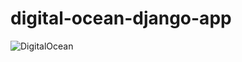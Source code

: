 # digital-ocean-django-app

![DigitalOcean](https://img.shields.io/badge/DigitalOcean-%230167ff.svg?style=flat&logo=digitalOcean&logoColor=white)
